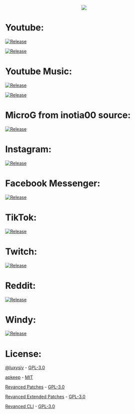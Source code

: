 <p align="center"> <img src="https://raw.githubusercontent.com/FiorenMas/Revanced-And-Revanced-Extended-Non-Root/main/Banner.png" /> </p>

# Youtube:

[![Release](https://img.shields.io/github/downloads/FiorenMas/Revanced-And-Revanced-Extended-Non-Root/all/total?label=Revanced%20Extended&style=for-the-badge)](https://github.com/FiorenMas/Revanced-And-Revanced-Extended-Non-Root/releases/download/all/youtube-revanced-extended.apk) 

[![Release](https://img.shields.io/github/downloads/FiorenMas/Revanced-And-Revanced-Extended-Non-Root/all/total?label=Revanced&style=for-the-badge)](https://github.com/FiorenMas/Revanced-And-Revanced-Extended-Non-Root/releases/download/all/youtube-revanced.apk)

# Youtube Music:

[![Release](https://img.shields.io/github/downloads/FiorenMas/Revanced-And-Revanced-Extended-Non-Root/all/total?label=Revanced%20Extended&style=for-the-badge)](https://github.com/FiorenMas/Revanced-And-Revanced-Extended-Non-Root/releases/download/all/youtube-music-revanced-extended) 

[![Release](https://img.shields.io/github/downloads/FiorenMas/Revanced-And-Revanced-Extended-Non-Root/all/total?label=Revanced&style=for-the-badge)](https://github.com/FiorenMas/Revanced-And-Revanced-Extended-Non-Root/releases/download/all/youtube-music-revanced.apk)

# MicroG from inotia00 source:

[![Release](https://img.shields.io/github/v/release/inotia00/vancedmicrog?label=MicroG&style=for-the-badge)](https://github.com/inotia00/VancedMicroG/releases/latest/download/microg.apk)

# Instagram:

[![Release](https://img.shields.io/github/downloads/FiorenMas/Revanced-And-Revanced-Extended-Non-Root/all/total?label=Revanced&style=for-the-badge)](https://github.com/FiorenMas/Revanced-And-Revanced-Extended-Non-Root/releases/download/all/instagram-revanced.apk)

# Facebook Messenger:

[![Release](https://img.shields.io/github/downloads/FiorenMas/Revanced-And-Revanced-Extended-Non-Root/all/total?label=Revanced&style=for-the-badge)](https://github.com/FiorenMas/Revanced-And-Revanced-Extended-Non-Root/releases/download/all/messenger-revanced.apk)

# TikTok:

[![Release](https://img.shields.io/github/downloads/FiorenMas/Revanced-And-Revanced-Extended-Non-Root/all/total?label=Revanced&style=for-the-badge)](https://github.com/FiorenMas/Revanced-And-Revanced-Extended-Non-Root/releases/download/all/tiktok-revanced.apk)

# Twitch:

[![Release](https://img.shields.io/github/downloads/FiorenMas/Revanced-And-Revanced-Extended-Non-Root/all/total?label=Revanced&style=for-the-badge)](https://github.com/FiorenMas/Revanced-And-Revanced-Extended-Non-Root/releases/download/all/twitch-revanced.apk)

# Reddit:

[![Release](https://img.shields.io/github/downloads/FiorenMas/Revanced-And-Revanced-Extended-Non-Root/all/total?label=Revanced&style=for-the-badge)](https://github.com/FiorenMas/Revanced-And-Revanced-Extended-Non-Root/releases/download/all/reddit-revanced.apk)

# Windy:

[![Release](https://img.shields.io/github/downloads/FiorenMas/Revanced-And-Revanced-Extended-Non-Root/all/total?label=Revanced&style=for-the-badge)](https://github.com/FiorenMas/Revanced-And-Revanced-Extended-Non-Root/releases/download/all/windy-revanced.apk)

# License:

[@luxysiv](https://github.com/luxysiv/yt-revanced-nonroot) - [GPL-3.0](https://github.com/luxysiv/revanced-nonroot/blob/main/LICENSE)

[apkeep](https://github.com/EFForg/apkeep) - [MIT](https://github.com/EFForg/apkeep/blob/master/LICENSE)

[Revanced Patches](https://github.com/revanced/revanced-patches) - [GPL-3.0](https://github.com/revanced/revanced-patches/blob/main/LICENSE)

[Revanced Extended Patches](https://github.com/inotia00/revanced-patches/tree/revanced-extended) - [GPL-3.0](https://github.com/inotia00/revanced-patches/blob/revanced-extended/LICENSE)

[Revanced CLI](https://github.com/revanced/revanced-cli) - [GPL-3.0](https://github.com/revanced/revanced-cli/blob/main/LICENSE)
